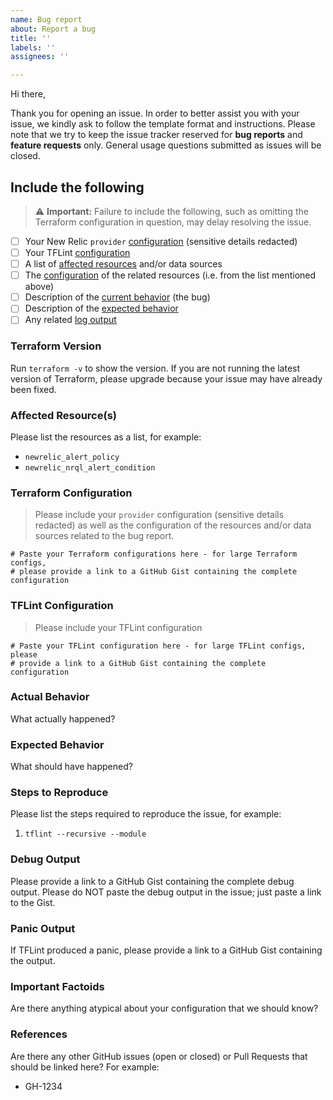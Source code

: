 ```yaml
---
name: Bug report
about: Report a bug
title: ''
labels: ''
assignees: ''

---
```


Hi there,

Thank you for opening an issue. In order to better assist you with your issue, we kindly ask to follow the template format and instructions. Please note that we try to keep the issue tracker reserved for **bug reports** and **feature requests** only. General usage questions submitted as issues will be closed.

## Include the following

> :warning: **Important:** Failure to include the following, such as omitting the Terraform configuration in question, may delay resolving the issue.

- [ ] Your New Relic `provider` [configuration](#terraform-configuration) (sensitive details redacted)
- [ ] Your TFLint [configuration](#tflint-configuration)
- [ ] A list of [affected resources](#affected-resources) and/or data sources
- [ ] The [configuration](#terraform-configuration) of the related resources (i.e. from the list mentioned above)
- [ ] Description of the [current behavior](#actual-behavior) (the bug)
- [ ] Description of the [expected behavior](#expected-behavior)
- [ ] Any related [log output](#debug-output)

### Terraform Version

Run `terraform -v` to show the version. If you are not running the latest version of Terraform, please upgrade because your issue may have already been fixed.

### Affected Resource(s)

Please list the resources as a list, for example:

- `newrelic_alert_policy`
- `newrelic_nrql_alert_condition`

### Terraform Configuration

> Please include your `provider` configuration (sensitive details redacted) as well as the configuration of the resources and/or data sources related to the bug report.

```hcl
# Paste your Terraform configurations here - for large Terraform configs,
# please provide a link to a GitHub Gist containing the complete configuration
```

### TFLint Configuration

> Please include your TFLint configuration

```hcl
# Paste your TFLint configuration here - for large TFLint configs, please
# provide a link to a GitHub Gist containing the complete configuration
```

### Actual Behavior

What actually happened?

### Expected Behavior

What should have happened?

### Steps to Reproduce

Please list the steps required to reproduce the issue, for example:

1. `tflint --recursive --module`

### Debug Output

Please provide a link to a GitHub Gist containing the complete debug output. Please do NOT paste the debug output in the issue; just paste a link to the Gist.

### Panic Output

If TFLint produced a panic, please provide a link to a GitHub Gist containing the output.

### Important Factoids

Are there anything atypical about your configuration that we should know?

### References

Are there any other GitHub issues (open or closed) or Pull Requests that should be linked here? For example:

- GH-1234
